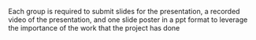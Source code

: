 Each group is required to submit slides for the presentation, a recorded video of the presentation, and one slide poster in a ppt format to leverage the importance of the work that the project has done
